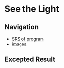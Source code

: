 # See the Light
## Navigation
* [SRS of program](https://github.com/lizakat/cookerbtain/blob/main/documentaion/SRS.md)
* [images](https://github.com/lizakat/cookerbtain/tree/main/images)
## Excepted Result
